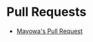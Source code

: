 # Pull Requests
- [Mayowa's Pull Request](https://github.com/careyes8/apple_strudel_icebreaker/pull/8)
